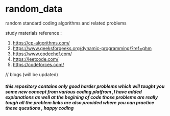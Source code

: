 # random_data
random standard coding algorithms and related problems


study materials reference :
1) https://cp-algorithms.com/
2) https://www.geeksforgeeks.org/dynamic-programming/?ref=ghm
3) https://www.codechef.com/
4) https://leetcode.com/
5) https://codeforces.com/

// blogs (will be updated)

##### this repository contains only good harder problems which will tought you some new concept from various coding platfrom ,I have added explanations as well at the begining of code those problems are really tough all the problem links are also provided where you can practice these questions , happy coding

